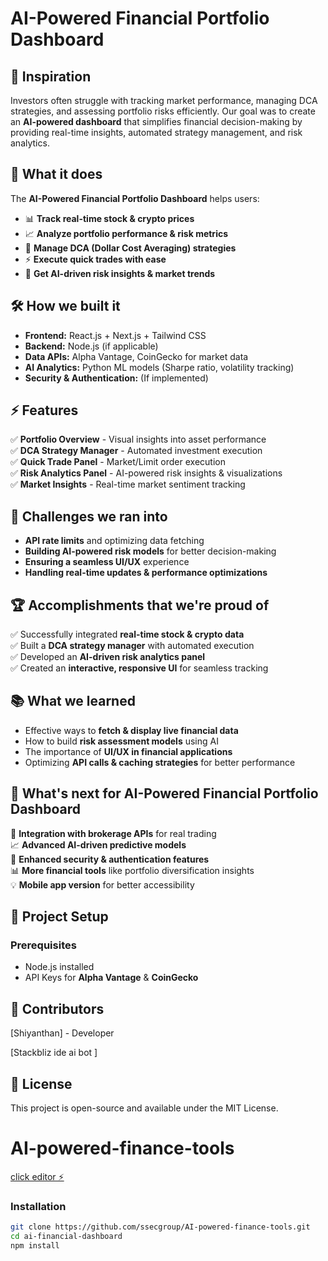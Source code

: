 # AI-Powered Financial Portfolio Dashboard  

## 📌 Inspiration  
Investors often struggle with tracking market performance, managing DCA strategies, and assessing portfolio risks efficiently. Our goal was to create an **AI-powered dashboard** that simplifies financial decision-making by providing real-time insights, automated strategy management, and risk analytics.  

## 🚀 What it does  
The **AI-Powered Financial Portfolio Dashboard** helps users:  
- 📊 **Track real-time stock & crypto prices**  
- 📈 **Analyze portfolio performance & risk metrics**  
- 🔄 **Manage DCA (Dollar Cost Averaging) strategies**  
- ⚡ **Execute quick trades with ease**  
- 🤖 **Get AI-driven risk insights & market trends**  

## 🛠️ How we built it  
- **Frontend:** React.js + Next.js + Tailwind CSS  
- **Backend:** Node.js (if applicable)  
- **Data APIs:** Alpha Vantage, CoinGecko for market data  
- **AI Analytics:** Python ML models (Sharpe ratio, volatility tracking)  
- **Security & Authentication:** (If implemented)  

## ⚡ Features  
✅ **Portfolio Overview** - Visual insights into asset performance  
✅ **DCA Strategy Manager** - Automated investment execution  
✅ **Quick Trade Panel** - Market/Limit order execution  
✅ **Risk Analytics Panel** - AI-powered risk insights & visualizations  
✅ **Market Insights** - Real-time market sentiment tracking  

## 🎯 Challenges we ran into  
- **API rate limits** and optimizing data fetching  
- **Building AI-powered risk models** for better decision-making  
- **Ensuring a seamless UI/UX** experience  
- **Handling real-time updates & performance optimizations**  

## 🏆 Accomplishments that we're proud of  
✅ Successfully integrated **real-time stock & crypto data**  
✅ Built a **DCA strategy manager** with automated execution  
✅ Developed an **AI-driven risk analytics panel**  
✅ Created an **interactive, responsive UI** for seamless tracking  

## 📚 What we learned  
- Effective ways to **fetch & display live financial data**  
- How to build **risk assessment models** using AI  
- The importance of **UI/UX in financial applications**  
- Optimizing **API calls & caching strategies** for better performance  

## 🔮 What's next for AI-Powered Financial Portfolio Dashboard  
🚀 **Integration with brokerage APIs** for real trading  
📈 **Advanced AI-driven predictive models**  
🔐 **Enhanced security & authentication features**  
📊 **More financial tools** like portfolio diversification insights  
💡 **Mobile app version** for better accessibility  

## 📂 Project Setup  
### Prerequisites  
- Node.js installed  
- API Keys for **Alpha Vantage** & **CoinGecko**

## 🤝 Contributors
[Shiyanthan] - Developer

[Stackbliz ide ai bot ]

## 📜 License
This project is open-source and available under the MIT License.


# AI-powered-finance-tools

[click  editor ⚡️](https://stackblitz.com/~/github.com/ssecgroup/AI-powered-finance-tools)


### Installation  
```bash
git clone https://github.com/ssecgroup/AI-powered-finance-tools.git
cd ai-financial-dashboard
npm install


